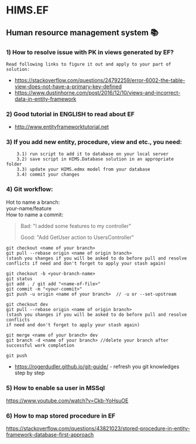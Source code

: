 # HIMS.EF 
## Human resource management system  :books:

### 1) How to resolve issue with PK in views generated by EF?
	Read following links to figure it out and apply to your part of solution:
- https://stackoverflow.com/questions/24792259/error-6002-the-table-view-does-not-have-a-primary-key-defined
- https://www.dustinhorne.com/post/2016/12/10/views-and-incorrect-data-in-entity-framework

### 2) Good tutorial in ENGLISH to read about EF
- http://www.entityframeworktutorial.net

### 3) If you add new entity, procedure, view and etc., you need:
		3.1) run script to add it to database on your local server
		3.2) save script in HIMS.Database solution in an appropriate folder 
		3.3) update your HIMS.edmx model from your database 
		3.4) commit your changes

### 4) Git workflow:
Hot to name a branch: <br/>
your-name/feature <br/>
How to name a commit: <br/>
> Bad: "I added some features to my controller"
> 
> Good: "Add GetUser action to UsersController"

```
git checkout <name of your branch>
git pull --rebase origin <name of origin branch>
(stash you shanges if you will be asked to do before pull and resolve conflicts if need and don't forget to apply your stash again)
	
git checkout -b <your-branch-name>
git status
git add . / git add "<name-of-file>"
git commit -m "<your-commit>"
git push -u origin <name of your branch>  // -u or --set-upstream
	
git checkout dev
git pull --rebase origin <name of origin branch> 
(stash you shanges if you will be asked to do before pull and resolve conflicts 
if need and don't forget to apply your stash again)
	
git merge <name of your branch> dev
git branch -d <name of your branch> //delete your branch after successful work completion
	
git push
```
- https://rogerdudler.github.io/git-guide/ - refresh you git knowledges step by step

### 5) How to enable sa user in MSSql
https://www.youtube.com/watch?v=Ckb-YoHsuOE

### 6) How to map stored procedure in EF
https://stackoverflow.com/questions/43821023/stored-procedure-in-entity-framework-database-first-approach
